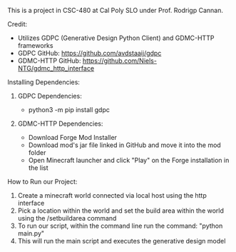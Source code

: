 This is a project in CSC-480 at Cal Poly SLO under Prof. Rodrigp Cannan. 

Credit:
- Utilizes GDPC (Generative Design Python Client) and GDMC-HTTP frameworks
- GDPC GitHub: https://github.com/avdstaaij/gdpc
- GDMC-HTTP GitHub: https://github.com/Niels-NTG/gdmc_http_interface


Installing Dependencies:
1) GDPC Dependencies:
    - python3 -m pip install gdpc
 
2) GDMC-HTTP Dependencies:
    - Download Forge Mod Installer
    -  Download mod's jar file linked in GitHub and move it into the mod folder
    - Open Minecraft launcher and click "Play" on the Forge installation in the list



How to Run our Project:
1) Create a minecraft world connected via local host using the http interface
2) Pick a location within the world and set the build area within the world using the /setbuildarea command
3) To run our script, within the command line run the command: "python main.py"
4) This will run the main script and executes the generative design model